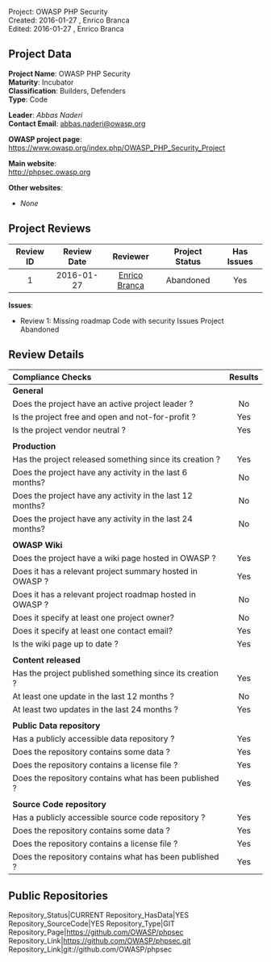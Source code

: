 Project:     OWASP PHP Security  
Created:     2016-01-27 , Enrico Branca  
Edited:      2016-01-27 , Enrico Branca  


[//]: # (BE SURE THERE ARE NO EMPTY LINES BEFORE 'Project')  
[//]: # (end each line of the metadata with TWO spaces before the newline)  
[//]: # (insert TWO blank lines after the metadata)  
[//]: # (<ADD YOUR TEXT STARTING FROM HERE>)  


## Project Data  

**Project Name**: OWASP PHP Security  
**Maturity**: Incubator  
**Classification**: Builders, Defenders  
**Type**: Code  

**Leader**: *Abbas Naderi*  
**Contact Email**: <abbas.naderi@owasp.org>  


**OWASP project page**:  
<https://www.owasp.org/index.php/OWASP_PHP_Security_Project>

**Main website**:  
<http://phpsec.owasp.org>

**Other websites**:  
- *None*

## Project Reviews  

| **Review ID** |   **Review Date**   |  **Reviewer**              |  **Project Status** |  **Has Issues**  |  
|:-------------:|:-------------------:|:--------------------------:|:-------------------:|:----------------:|  
| 1             | 2016-01-27          | [Enrico Branca][001]       |    Abandoned        |     Yes          |  

[001]: ../lists/reviewers#enrico_branca

**Issues**:
- Review 1:
Missing roadmap
Code with security Issues
Project Abandoned


## Review Details  

|     **Compliance Checks**                                   |    **Results**     |
|:------------------------------------------------------------|:------------------:|
|     **General**                                             |                    |
| Does the project have an active project leader ?            |      No            |
| Is the project free and open and not-for-profit ?           |      Yes           |
| Is the project vendor neutral ?                             |      Yes           |
|                                                             |                    |
|     **Production**                                          |                    |
| Has the project released something since its creation ?     |      Yes           |
| Does the project have any activity in the last 6 months?    |      No            |
| Does the project have any activity in the last 12 months?   |      No            |
| Does the project have any activity in the last 24 months?   |      No            |
|                                                             |                    |
|     **OWASP Wiki**                                          |                    |
| Does the project have a wiki page hosted in OWASP ?         |      Yes           |
| Does it has a relevant project summary hosted in OWASP ?    |      Yes           |
| Does it has a relevant project roadmap hosted in OWASP ?    |      No            |
| Does it specify at least one project owner?                 |      No            |
| Does it specify at least one contact email?                 |      Yes           |
| Is the wiki page up to date ?                               |      Yes           |
|                                                             |                    |
|     **Content released**                                    |                    |
| Has the project published something since its creation ?    |      Yes           |
| At least one update in the last 12 months ?                 |      No            |
| At least two updates in the last 24 months ?                |      Yes           |
|                                                             |                    |
|     **Public Data repository**                              |                    |
| Has a publicly accessible data repository ?                 |      Yes           |
| Does the repository contains some data ?                    |      Yes           |
| Does the repository contains a license file ?               |      Yes           |
| Does the repository contains what has been published ?      |      Yes           |
|                                                             |                    |
|     **Source Code repository**                              |                    |
| Has a publicly accessible source code repository ?          |      Yes           |
| Does the repository contains some data ?                    |      Yes           |
| Does the repository contains a license file ?               |      Yes           |
| Does the repository contains what has been published ?      |      Yes           |



## Public Repositories  

Repository_Status|CURRENT
Repository_HasData|YES
Repository_SourceCode|YES
Repository_Type|GIT
Repository_Page|<https://github.com/OWASP/phpsec>
Repository_Link|<https://github.com/OWASP/phpsec.git>
Repository_Link|git://github.com/OWASP/phpsec


[//]: # (<STOP HERE - do not write anything after this point !!! >)
